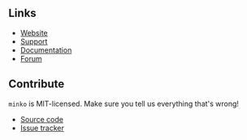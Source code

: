 Links
-----

* [Website](http://minko.io)
* [Support](http://minko.io/support)
* [Documentation](http://doc.minko.io)
* [Forum](http://forum.minko.io)

Contribute
----------

`minko` is MIT-licensed.  Make sure you tell us everything that's wrong!

* [Source code](https://github.com/aerys/minko)
* [Issue tracker](https://github.com/aerys/minko/issues)
